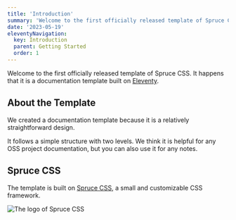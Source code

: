 ```yaml
---
title: 'Introduction'
summary: 'Welcome to the first officially released template of Spruce CSS an 11ty based documentation.'
date: '2023-05-19'
eleventyNavigation:
  key: Introduction
  parent: Getting Started
  order: 1
---
```


Welcome to the first officially released template of Spruce CSS. It happens that it is a documentation template built on [Eleventy](https://www.11ty.dev/).

## About the Template

We created a documentation template because it is a relatively straightforward design.

It follows a simple structure with two levels. We think it is helpful for any OSS project documentation, but you can also use it for any notes.

## Spruce CSS

The template is built on [Spruce CSS](https://sprucecss.com/), a small and customizable CSS framework.

![The logo of Spruce CSS](/img/cover/sprucecss.png)
